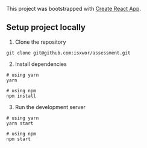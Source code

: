 This project was bootstrapped with [Create React App](https://github.com/facebook/create-react-app).

## Setup project locally

1. Clone the repository

```
git clone git@github.com:isxwor/assessment.git
```

2. Install dependencies

```
# using yarn
yarn

# using npm
npm install
```

3. Run the development server

```
# using yarn
yarn start

# using npm
npm start
```
